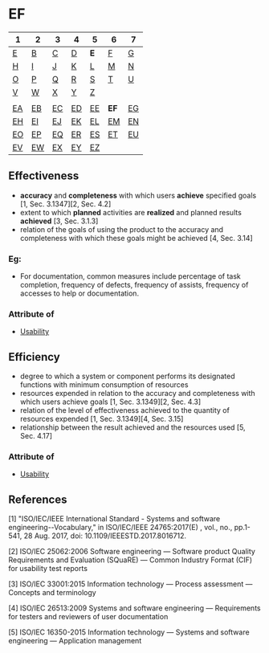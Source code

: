 # EF

| 1 | 2 | 3 | 4 | 5 | 6 | 7 |
|---|---|---|---|---|---|---|
| [E](../a/index.md) | [B](../b/index.md) | [C](../c/index.md) | [D](../d/index.md) | **E** | [F](../f/index.md) | [G](../g/index.md) |
| [H](../h/index.md) | [I](../i/index.md) | [J](../j/index.md) | [K](../k/index.md) | [L](../l/index.md) | [M](../m/index.md) | [N](../n/index.md) | 
| [O](../o/index.md) | [P](../p/index.md) | [Q](../q/index.md) | [R](../r/index.md) | [S](../s/index.md) | [T](../t/index.md) | [U](../u/index.md) | 
| [V](../v/index.md) | [W](../w/index.md) | [X](../x/index.md) | [Y](../y/index.md) | [Z](../z/index.md) |
|   |   |   |   |   |   |   |
| [EA](ea.md) | [EB](eb.md) | [EC](ec.md) | [ED](ed.md) | [EE](ee.md) | **EF** | [EG](eg.md) | 
| [EH](eh.md) | [EI](ei.md) | [EJ](ej.md) | [EK](ek.md) | [EL](el.md) | [EM](em.md) | [EN](en.md) | 
| [EO](eo.md) | [EP](ep.md) | [EQ](eq.md) | [ER](er.md) | [ES](es.md) | [ET](et.md) | [EU](eu.md) | 
| [EV](ev.md) | [EW](ew.md) | [EX](ex.md) | [EY](ey.md) | [EZ](ez.md) |



## Effectiveness
- **accuracy** and **completeness** with which users **achieve** specified goals [1, Sec. 3.1347][2, Sec. 4.2]
- extent to which **planned** activities are **realized** and planned results **achieved** [3, Sec. 3.1.3]
- relation of the goals of using the product to the accuracy and completeness with which these goals might be achieved [4, Sec. 3.14]
### Eg: 
- For documentation, common measures include percentage of task completion, frequency of defects, frequency of assists, frequency of accesses to help or documentation.
### Attribute of
- [Usability](../u/us.md#usability)

## Efficiency
- degree to which a system or component performs its designated functions with minimum consumption of resources
- resources expended in relation to the accuracy and completeness with which users achieve goals [1, Sec. 3.1349][2, Sec. 4.3]
- relation of the level of effectiveness achieved to the quantity of resources expended [1, Sec. 3.1349][4, Sec. 3.15]
- relationship between the result achieved and the resources used [5, Sec. 4.17]
### Attribute of
- [Usability](../u/us.md#usability)


## References
[1] "ISO/IEC/IEEE International Standard - Systems and software engineering--Vocabulary," in ISO/IEC/IEEE 24765:2017(E) , vol., no., pp.1-541, 28 Aug. 2017, doi: 10.1109/IEEESTD.2017.8016712.

[2] ISO/IEC 25062:2006 Software engineering — Software product Quality Requirements and Evaluation (SQuaRE) — Common Industry Format (CIF) for usability test reports

[3] ISO/IEC 33001:2015 Information technology — Process assessment — Concepts and terminology

[4] ISO/IEC 26513:2009 Systems and software engineering — Requirements for testers and reviewers of user documentation

[5] ISO/IEC 16350-2015 Information technology — Systems and software engineering — Application management
